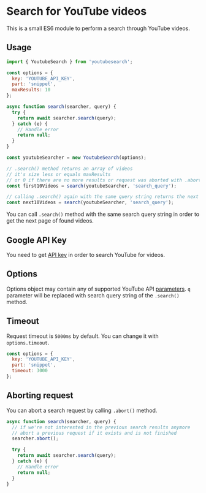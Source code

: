 # Search for YouTube videos

This is a small ES6 module to perform a search through YouTube videos.

## Usage

```javascript
import { YoutubeSearch } from 'youtubesearch';

const options = {
  key: 'YOUTUBE_API_KEY',
  part: 'snippet',
  maxResults: 10
};

async function search(searcher, query) {
  try {
    return await searcher.search(query);
  } catch (e) {
    // Handle error
    return null;
  }
}

const youtubeSearcher = new YoutubeSearch(options);

// .search() method returns an array of videos
// it's size less or equals maxResults
// or 0 if there are no more results or request was aborted with .abort()
const first10Videos = search(youtubeSearcher, 'search_query');

// calling .search() again with the same query string returns the next resulting page
const next10Videos = search(youtubeSearcher, 'search_query');
```

You can call `.search()` method with the same search query string in order to get the next page of found videos.

## Google API Key

You need to get [API key](https://developers.google.com/maps/documentation/javascript/get-api-key) in order to search YouTube for videos.

## Options

Options object may contain any of supported YouTube API [parameters](https://developers.google.com/youtube/v3/docs/search/list).
`q` parameter will be replaced with search query string of the `.search()` method.

## Timeout

Request timeout is `5000ms` by default. You can change it with `options.timeout`.

```javascript
const options = {
  key: 'YOUTUBE_API_KEY',
  part: 'snippet',
  timeout: 3000
};
```

## Aborting request

You can abort a search request by calling `.abort()` method.

```javascript
async function search(searcher, query) {
  // if we're not interested in the previous search results anymore
  // abort a previous request if it exists and is not finished
  searcher.abort();

  try {
    return await searcher.search(query);
  } catch (e) {
    // Handle error
    return null;
  }
}
```
